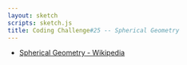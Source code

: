 ```yaml
---
layout: sketch
scripts: sketch.js
title: Coding Challenge#25 -- Spherical Geometry
---
```


* [Spherical Geometry - Wikipedia](https://en.wikipedia.org/wiki/Spherical_coordinate_system)